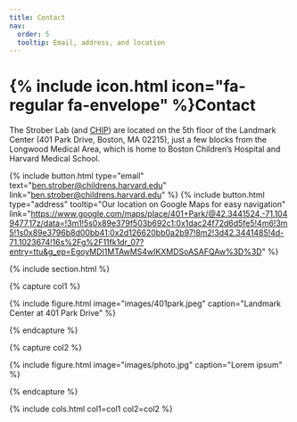 ```yaml
---
title: Contact
nav:
  order: 5
  tooltip: Email, address, and location
---
```


# {% include icon.html icon="fa-regular fa-envelope" %}Contact

The Strober Lab (and [CHIP](https://www.chip.org/)) are located on the 5th floor of the Landmark Center (401 Park Drive, Boston, MA 02215), just a few blocks from the Longwood Medical Area, which is home to Boston Children’s Hospital and Harvard Medical School.

{%
  include button.html
  type="email"
  text="ben.strober@childrens.harvard.edu"
  link="ben.strober@childrens.harvard.edu"
%}
{%
  include button.html
  type="address"
  tooltip="Our location on Google Maps for easy navigation"
  link="https://www.google.com/maps/place/401+Park/@42.3441524,-71.1049477,17z/data=!3m1!5s0x89e379f503b692c1:0x1dac24f72d6d5fe5!4m6!3m5!1s0x89e3796b8d00bb41:0x2d126620bb0a2b97!8m2!3d42.3441485!4d-71.1023674!16s%2Fg%2F11fk1dr_07?entry=ttu&g_ep=EgoyMDI1MTAwMS4wIKXMDSoASAFQAw%3D%3D"
%}

{% include section.html %}

{% capture col1 %}

{%
  include figure.html
  image="images/401park.jpeg"
  caption="Landmark Center at 401 Park Drive"
%}

{% endcapture %}

{% capture col2 %}

{%
  include figure.html
  image="images/photo.jpg"
  caption="Lorem ipsum"
%}

{% endcapture %}

{% include cols.html col1=col1 col2=col2 %}



